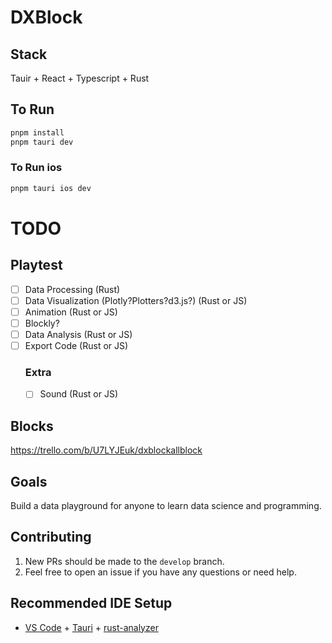 # DXBlock

## Stack

Tauir + React + Typescript + Rust

## To Run

```bash
pnpm install
pnpm tauri dev
```

### To Run ios

```bash
pnpm tauri ios dev
```

# TODO

## Playtest

- [ ] Data Processing (Rust)
- [ ] Data Visualization (Plotly?Plotters?d3.js?) (Rust or JS)
- [ ] Animation (Rust or JS)
- [ ] Blockly?
- [ ] Data Analysis (Rust or JS)
- [ ] Export Code (Rust or JS)
  ### Extra
  - [ ] Sound (Rust or JS)

## Blocks

https://trello.com/b/U7LYJEuk/dxblockallblock

## Goals

Build a data playground for anyone to learn data science and programming.

## Contributing

1. New PRs should be made to the `develop` branch.
2. Feel free to open an issue if you have any questions or need help.

## Recommended IDE Setup

- [VS Code](https://code.visualstudio.com/) + [Tauri](https://marketplace.visualstudio.com/items?itemName=tauri-apps.tauri-vscode) + [rust-analyzer](https://marketplace.visualstudio.com/items?itemName=rust-lang.rust-analyzer)
